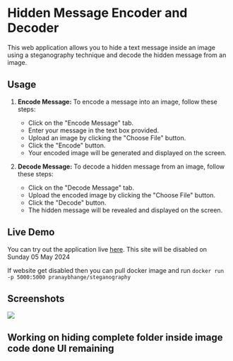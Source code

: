 # Hidden Message Encoder and Decoder

This web application allows you to hide a text message inside an image using a steganography technique and decode the hidden message from an image.

## Usage

1. **Encode Message:** To encode a message into an image, follow these steps:

   - Click on the "Encode Message" tab.
   - Enter your message in the text box provided.
   - Upload an image by clicking the "Choose File" button.
   - Click the "Encode" button.
   - Your encoded image will be generated and displayed on the screen.

2. **Decode Message:** To decode a hidden message from an image, follow these steps:
   - Click on the "Decode Message" tab.
   - Upload the encoded image by clicking the "Choose File" button.
   - Click the "Decode" button.
   - The hidden message will be revealed and displayed on the screen.

## Live Demo

You can try out the application live [here](http://steganography.pythonanywhere.com/).
This site will be disabled on Sunday 05 May 2024

If website get disabled then you can pull docker image and run `docker run -p 5000:5000 pranaybhange/steganography`

## Screenshots 

![](https://github.com/PranaySiddharthBhange/Steganography/assets/125269727/3d42ced7-071b-4091-9463-11fb301d32f3)

## Working on hiding complete folder inside image code done UI remaining

